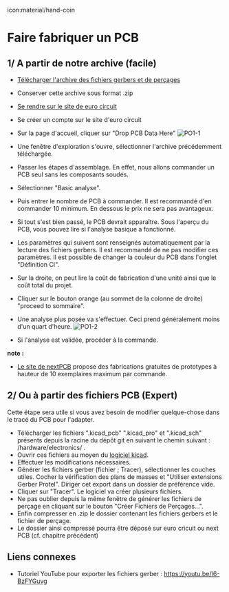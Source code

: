 icon:material/hand-coin
# Faire fabriquer un PCB

## 1/ A partir de notre archive (facile) 

 - [Télécharger l'archive des fichiers gerbers et de perçages](https://github.com/KonkArLab/KOSMOS/blob/main/hardware/electronics/kosmos_V4_PCB.zip)
 - Conserver cette archive sous format .zip
 - [Se rendre sur le site de euro circuit](https://www.eurocircuits.com/)
 - Se créer un compte sur le site d'euro circuit
 - Sur la page d'accueil, cliquer sur "Drop PCB Data Here"
![PO1-1](/../doc/kosmos/pictures/appendices/PO1-1.png)

 - Une fenêtre d'exploration s'ouvre, sélectionner l'archive précédemment téléchargée. 
 - Passer les étapes d'assemblage. En effet, nous allons commander un PCB seul sans les composants soudés. 
 - Sélectionner "Basic analyse".
 - Puis entrer le nombre de PCB à commander. Il est recommandé d'en commander 10 minimum. En dessous le prix ne sera pas avantageux. 
 - Si tout s'est bien passé, le PCB devrait apparaître. Sous l'aperçu du PCB, vous pouvez lire si l'analyse basique a fonctionné. 
 - Les paramètres qui suivent sont renseignés automatiquement par la lecture des fichiers gerbers. Il est recommandé de ne pas modifier ces paramètres. Il est possible de changer la couleur du PCB dans l'onglet "Définition CI".
 - Sur la droite, on peut lire la coût de fabrication d'une unité ainsi que le coût total du projet. 
 - Cliquer sur le bouton orange (au sommet de la colonne de droite) "proceed to sommaire".
 - Une analyse plus posée va s'effectuer. Ceci prend généralement moins d'un quart d'heure.
![PO1-2](/../doc/kosmos/pictures/appendices/PO1-2.png)

 - Si l'analyse est validée, procéder à la commande. 


**note :**
 - [Le site de nextPCB](https://www.nextpcb.com/) propose des fabrications gratuites de prototypes à hauteur de 10 exemplaires maximum par commande.

 
## 2/ Ou à partir des fichiers PCB (Expert)
Cette étape sera utile si vous avez besoin de modifier quelque-chose dans le tracé du PCB pour l'adapter. 

 - Télécharger les fichiers ".kicad_pcb" ".kicad_pro" et ".kicad_sch" présents depuis la racine du dépôt git en suivant le chemin suivant : /hardware/electronics/ .
 - Ouvrir ces fichiers au moyen du [logiciel kicad](https://www.kicad.org/).
 - Effectuer les modifications nécessaires. 
 - Générer les fichiers gerber (fichier ; Tracer), sélectionner les couches utiles. Cocher la vérification des plans de masses et "Utiliser extensions Gerber Protel". Diriger cet export dans un dossier de préférence vide.
 - Cliquer sur "Tracer". Le logiciel va créer plusieurs fichiers. 
 - Ne pas oublier depuis la même fenêtre de générer les fichiers de perçage en cliquant sur le bouton "Créer Fichiers de Perçages...".
 - Enfin compresser en .zip le dossier contenant les fichiers gerbers et le fichier de perçage. 
 - Le dossier ainsi compressé pourra être déposé sur euro cricuit ou next PCB (cf. chapitre précédent)


## Liens connexes 

 - Tutoriel YouTube pour exporter les fichiers gerber : https://youtu.be/I6-BzFYGuvg


